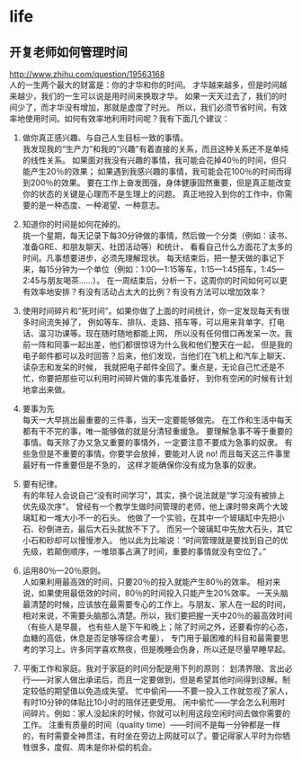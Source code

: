 # life

## 开复老师如何管理时间

<http://www.zhihu.com/question/19563168>  
人的一生两个最大的财富是：你的才华和你的时间。
才华越来越多，但是时间越来越少，我们的一生可以说是用时间来换取才华。
如果一天天过去了，我们的时间少了，而才华没有增加，那就是虚度了时光。
所以，我们必须节省时间，有效率地使用时间。如何有效率地利用时间呢？我有下面几个建议：   

1. 做你真正感兴趣、与自己人生目标一致的事情。  
我发现我的“生产力”和我的“兴趣”有着直接的关系，而且这种关系还不是单纯的线性关系。
如果面对我没有兴趣的事情，我可能会花掉40％的时间，但只能产生20％的效果；
如果遇到我感兴趣的事情，我可能会花100％的时间而得到200％的效果。
要在工作上奋发图强，身体健康固然重要，但是真正能改变你的状态的关键是心理而不是生理上的问题。
真正地投入到你的工作中，你需要的是一种态度、一种渴望、一种意志。  

2. 知道你的时间是如何花掉的。  
挑一个星期，每天记录下每30分钟做的事情，然后做一个分类（例如：读书、准备GRE、和朋友聊天、社团活动等）和统计，
看看自己什么方面花了太多的时间。凡事想要进步，必须先理解现状。
每天结束后，把一整天做的事记下来，每15分钟为一个单位（例如：1:00—1:15等车，1:15—1:45搭车，1:45—2:45与朋友喝茶……）。
在一周结束后，分析一下，这周你的时间如何可以更有效率地安排？有没有活动占太大的比例？有没有方法可以增加效率？  

3. 使用时间碎片和“死时间”。如果你做了上面的时间统计，你一定发现每天有很多时间流失掉了，
例如等车、排队、走路、搭车等，可以用来背单字、打电话、温习功课等。现在随时随地都能上网，
所以没有任何借口再发呆一次。我前一阵和同事一起出差，他们都很惊讶为什么我和他们整天在一起，
但是我的电子邮件都可以及时回答？后来，他们发现，当他们在飞机上和汽车上聊天、读杂志和发呆的时候，
我就把电子邮件全回了。重点是，无论自己忙还是不忙，你要把那些可以利用时间碎片做的事先准备好，
到你有空闲的时候有计划地拿出来做。  

4. 要事为先  
每天一大早挑出最重要的三件事，当天一定要能够做完。
在工作和生活中每天都有干不完的事，唯一能够做的就是分清轻重缓急。
要理解急事不等于重要的事情。每天除了办又急又重要的事情外，一定要注意不要成为急事的奴隶。
有些急但是不重要的事情，你要学会放掉，要能对人说 no! 而且每天这三件事里最好有一件重要但是不急的，
这样才能确保你没有成为急事的奴隶。  

5. 要有纪律。  
有的年轻人会说自己“没有时间学习”，其实，换个说法就是“学习没有被排上优先级次序”。
曾经有一个教学生做时间管理的老师，他上课时带来两个大玻璃缸和一堆大小不一的石头。
他做了一个实验，在其中一个玻璃缸中先把小石、砂倒进去，最后大石头就放不下了。
而另一个玻璃缸中先放大石头，其它小石和砂却可以慢慢渗入。
他以此为比喻说：“时间管理就是要找到自己的优先级，若颠倒顺序，一堆琐事占满了时间，重要的事情就没有空位了。”  

6. 运用80％—20％原则。  
人如果利用最高效的时间，只要20％的投入就能产生80％的效率。
相对来说，如果使用最低效的时间，80％的时间投入只能产生20%效率。
一天头脑最清楚的时候，应该放在最需要专心的工作上。与朋友、家人在一起的时间，
相对来说，不需要头脑那么清楚。所以，我们要把握一天中20％的最高效时间（有些人是早晨，
也有些人是下午和晚上；除了时间之外，还要看你的心态，血糖的高低，休息是否足够等综合考量），
专门用于最困难的科目和最需要思考的学习上。许多同学喜欢熬夜，但是晚睡会伤身，所以还是尽量早睡早起。  

7. 平衡工作和家庭。我对于家庭的时间分配是用下列的原则： 
划清界限、言出必行——对家人做出承诺后，而且一定要做到，但是希望其他时间得到谅解。制定较低的期望值以免造成失望。
忙中偷闲——不要一投入工作就忽视了家人，有时10分钟的体贴比10小时的陪伴还更受用。
闲中偷忙——学会怎么利用时间碎片。例如：家人没起床的时候，你就可以利用这段空闲时间去做你需要的工作。
注重有质量的时间（quality time）——时间不是每一分钟都是一样的，有时需要全神贯注，有时坐在旁边上网就可以了。要记得家人平时为你牺牲很多，度假、周末是你补偿的机会。
